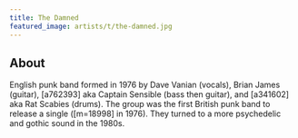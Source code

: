 ```yaml
---
title: The Damned
featured_image: artists/t/the-damned.jpg
---
```

## About

English punk band formed in 1976 by Dave Vanian (vocals), Brian James (guitar), [a762393] aka Captain Sensible (bass then guitar), and [a341602] aka Rat Scabies (drums).
The group was the first British punk band to release a single ([m=18998] in 1976). They turned to a more psychedelic and gothic sound in the 1980s.
